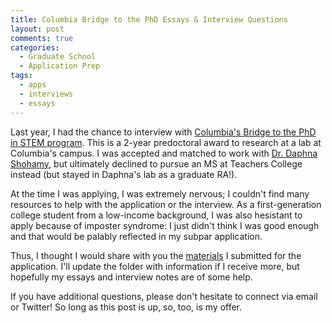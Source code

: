 ```yaml
---
title: Columbia Bridge to the PhD Essays & Interview Questions
layout: post
comments: true
categories: 
  - Graduate School
  - Application Prep
tags: 
  - apps
  - interviews
  - essays
---
```


Last year, I had the chance to interview with [Columbia's Bridge to the PhD in STEM program](https://bridgetophd.facultydiversity.columbia.edu/). This is a 2-year predoctoral award to research at a lab at Columbia's campus. I was accepted and matched to work with [Dr. Daphna Shohamy](https://shohamylab.zuckermaninstitute.columbia.edu/people/daphna-shohamy-phd), but ultimately declined to pursue an MS at Teachers College instead (but stayed in Daphna's lab as a graduate RA!). 

At the time I was applying, I was extremely nervous; I couldn't find many resources to help with the application or the interview. As a first-generation college student from a low-income background, I was also hesistant to apply because of imposter syndrome: I just didn't think I was good enough and that would be palably reflected in my subpar application. 

Thus, I thought I would share with you the [materials](https://drive.google.com/drive/folders/14GioiEMB66pVJKK5jswnrGK85ufLN48w?usp=sharing) I submitted for the application. I'll update the folder with information if I receive more, but hopefully my essays and interview notes are of some help. 

If you have additional questions, please don't hesitate to connect via email or Twitter! So long as this post is up, so, too, is my offer. 
